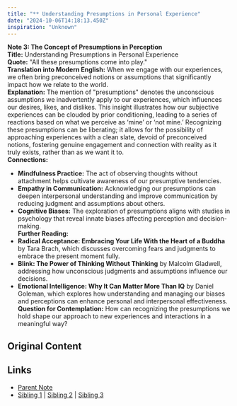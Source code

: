 ```yaml
---
title: "** Understanding Presumptions in Personal Experience"
date: "2024-10-06T14:18:13.450Z"
inspiration: "Unknown"
---
```


  

**Note 3: The Concept of Presumptions in Perception**  
**Title:** Understanding Presumptions in Personal Experience  
**Quote:** "All these presumptions come into play."  
**Translation into Modern English:** When we engage with our experiences, we often bring preconceived notions or assumptions that significantly impact how we relate to the world.  
**Explanation:** The mention of "presumptions" denotes the unconscious assumptions we inadvertently apply to our experiences, which influences our desires, likes, and dislikes. This insight illustrates how our subjective experiences can be clouded by prior conditioning, leading to a series of reactions based on what we perceive as ‘mine’ or ‘not mine.’ Recognizing these presumptions can be liberating; it allows for the possibility of approaching experiences with a clean slate, devoid of preconceived notions, fostering genuine engagement and connection with reality as it truly exists, rather than as we want it to.  
**Connections:**  
- **Mindfulness Practice:** The act of observing thoughts without attachment helps cultivate awareness of our presumptive tendencies.  
- **Empathy in Communication:** Acknowledging our presumptions can deepen interpersonal understanding and improve communication by reducing judgment and assumptions about others.  
- **Cognitive Biases:** The exploration of presumptions aligns with studies in psychology that reveal innate biases affecting perception and decision-making.  
**Further Reading:**  
- **Radical Acceptance: Embracing Your Life With the Heart of a Buddha** by Tara Brach, which discusses overcoming fears and judgments to embrace the present moment fully.  
- **Blink: The Power of Thinking Without Thinking** by Malcolm Gladwell, addressing how unconscious judgments and assumptions influence our decisions.  
- **Emotional Intelligence: Why It Can Matter More Than IQ** by Daniel Goleman, which explores how understanding and managing our biases and perceptions can enhance personal and interpersonal effectiveness.  
**Question for Contemplation:** How can recognizing the presumptions we hold shape our approach to new experiences and interactions in a meaningful way?  



## Original Content



## Links

- [Parent Note](/parent-note.md)
- [Sibling 1](/zettel1.md) | [Sibling 2](/zettel2.md) | [Sibling 3](/zettel3.md)
